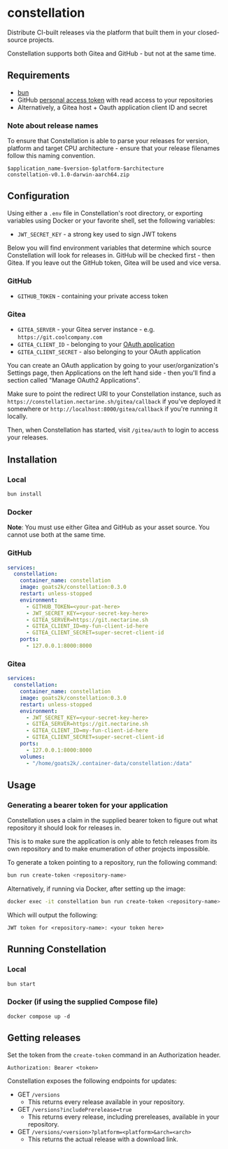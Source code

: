 # constellation

Distribute CI-built releases via the platform that built them in your closed-source projects.

Constellation supports both Gitea and GitHub - but not at the same time.

## Requirements

- [bun](https://bun.sh)
- GitHub [personal access token](https://docs.github.com/en/authentication/keeping-your-account-and-data-secure/managing-your-personal-access-tokens) with read access to your repositories
- Alternatively, a Gitea host + Oauth application client ID and secret

### Note about release names

To ensure that Constellation is able to parse your releases for version, platform and target CPU architecture - ensure that your release filenames follow this naming convention.

```text
$application_name-$version-$platform-$architecture
constellation-v0.1.0-darwin-aarch64.zip
```

## Configuration

Using either a `.env` file in Constellation's root directory, or exporting variables using Docker or your favorite shell, set the following variables:

- `JWT_SECRET_KEY` - a strong key used to sign JWT tokens

Below you will find environment variables that determine which source Constellation will look for releases in. GitHub will be checked first - then Gitea. If you leave out the GitHub token, Gitea will be used and vice versa.

### GitHub
- `GITHUB_TOKEN` - containing your private access token

### Gitea
- `GITEA_SERVER` - your Gitea server instance - e.g. `https://git.coolcompany.com`
- `GITEA_CLIENT_ID` - belonging to your [OAuth application](https://docs.gitea.com/development/oauth2-provider)
- `GITEA_CLIENT_SECRET` - also belonging to your OAuth application

You can create an OAuth application by going to your user/organization's Settings page, then Applications on the left hand side - then you'll find a section called "Manage OAuth2 Applications".

Make sure to point the redirect URI to your Constellation instance, such as `https://constellation.nectarine.sh/gitea/callback` if you've deployed it somewhere or `http://localhost:8000/gitea/callback` if you're running it locally.

Then, when Constellation has started, visit `/gitea/auth` to login to access your releases.

## Installation

### Local

```bash
bun install
```

### Docker
**Note**: You must use either Gitea and GitHub as your asset source. You cannot use both at the same time.

### GitHub
```yml
services:
  constellation:
    container_name: constellation
    image: goats2k/constellation:0.3.0
    restart: unless-stopped
    environment:
      - GITHUB_TOKEN=<your-pat-here>
      - JWT_SECRET_KEY=<your-secret-key-here>
      - GITEA_SERVER=https://git.nectarine.sh
      - GITEA_CLIENT_ID=my-fun-client-id-here
      - GITEA_CLIENT_SECRET=super-secret-client-id
    ports:
      - 127.0.0.1:8000:8000
```

### Gitea

```yml
services:
  constellation:
    container_name: constellation
    image: goats2k/constellation:0.3.0
    restart: unless-stopped
    environment:
      - JWT_SECRET_KEY=<your-secret-key-here>
      - GITEA_SERVER=https://git.nectarine.sh
      - GITEA_CLIENT_ID=my-fun-client-id-here
      - GITEA_CLIENT_SECRET=super-secret-client-id
    ports:
      - 127.0.0.1:8000:8000
    volumes:
      - "/home/goats2k/.container-data/constellation:/data"
```


## Usage

### Generating a bearer token for your application

Constellation uses a claim in the supplied bearer token to figure out what repository it should look for releases in.

This is to make sure the application is only able to fetch releases from its own repository and to make enumeration of other projects impossible.

To generate a token pointing to a repository, run the following command:

```bash
bun run create-token <repository-name>
```

Alternatively, if running via Docker, after setting up the image:

```bash
docker exec -it constellation bun run create-token <repository-name>
```

Which will output the following:

```text
JWT token for <repository-name>: <your token here>
```

## Running Constellation

### Local

```bash
bun start
```

### Docker (if using the supplied Compose file)
```
docker compose up -d
```

## Getting releases

Set the token from the `create-token` command in an Authorization header.

```text
Authorization: Bearer <token>
```

Constellation exposes the following endpoints for updates:

- GET `/versions`
  - This returns every release available in your repository.
- GET `/versions?includePrerelease=true`
  - This returns every release, including prereleases, available in your repository.
- GET `/versions/<version>?platform=<platform>&arch=<arch>`
  - This returns the actual release with a download link.
